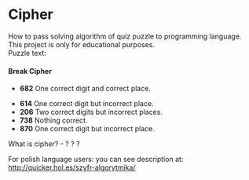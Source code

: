 # Cipher
How to pass solving algorithm of quiz puzzle to programming language.<br>
This project is only for educational purposes.<br>
Puzzle text:

<h4>Break Cipher</h4>

- <p><strong>682</strong> One correct digit and correct place.<br>
- <strong>614</strong> One correct digit but incorrect place.<br>
- <strong>206</strong> Two correct digits but incorrect places.<br>
- <strong>738</strong> Nothing correct.<br>
- <strong>870</strong> One correct digit but incorrect place.<br></p>
<p>What is cipher? - ? ? ?</p>

For polish language users: you can see description at: http://quicker.hol.es/szyfr-algorytmika/
